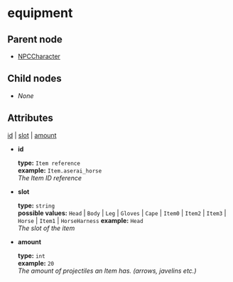 # equipment

## Parent node

* [NPCCharacter](./)

## Child nodes

* _None_ 

## Attributes

[id](equipment.md#id) \| [slot](equipment.md#slot) \| [amount](equipment.md#amount)

* **id**

  **type:** `Item reference`  
  **example:** `Item.aserai_horse`  
  _The Item ID reference_

* **slot**

  **type:** `string`  
  **possible values:** `Head` \| `Body` \| `Leg` \| `Gloves` \| `Cape` \| `Item0` \| `Item2` \| `Item3` \| `Horse` \| `Item1` \| `HorseHarness` **example:** `Head`  
  _The slot of the item_

* **amount**

  **type:** `int`  
  **example:** `20`  
  _The amount of projectiles an Item has. \(arrows, javelins etc.\)_

